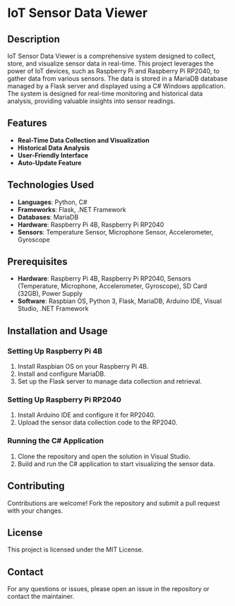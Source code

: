 # IoT Sensor Data Viewer

## Description

IoT Sensor Data Viewer is a comprehensive system designed to collect, store, and visualize sensor data in real-time. This project leverages the power of IoT devices, such as Raspberry Pi and Raspberry Pi RP2040, to gather data from various sensors. The data is stored in a MariaDB database managed by a Flask server and displayed using a C# Windows application. The system is designed for real-time monitoring and historical data analysis, providing valuable insights into sensor readings.

## Features

- **Real-Time Data Collection and Visualization**
- **Historical Data Analysis**
- **User-Friendly Interface**
- **Auto-Update Feature**

## Technologies Used

- **Languages**: Python, C#
- **Frameworks**: Flask, .NET Framework
- **Databases**: MariaDB
- **Hardware**: Raspberry Pi 4B, Raspberry Pi RP2040
- **Sensors**: Temperature Sensor, Microphone Sensor, Accelerometer, Gyroscope

## Prerequisites

- **Hardware**: Raspberry Pi 4B, Raspberry Pi RP2040, Sensors (Temperature, Microphone, Accelerometer, Gyroscope), SD Card (32GB), Power Supply
- **Software**: Raspbian OS, Python 3, Flask, MariaDB, Arduino IDE, Visual Studio, .NET Framework

## Installation and Usage

### Setting Up Raspberry Pi 4B

1. Install Raspbian OS on your Raspberry Pi 4B.
2. Install and configure MariaDB.
3. Set up the Flask server to manage data collection and retrieval.

### Setting Up Raspberry Pi RP2040

1. Install Arduino IDE and configure it for RP2040.
2. Upload the sensor data collection code to the RP2040.

### Running the C# Application

1. Clone the repository and open the solution in Visual Studio.
2. Build and run the C# application to start visualizing the sensor data.

## Contributing

Contributions are welcome! Fork the repository and submit a pull request with your changes.

## License

This project is licensed under the MIT License.

## Contact

For any questions or issues, please open an issue in the repository or contact the maintainer.
